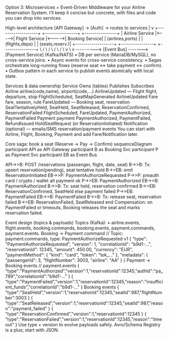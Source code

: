 Option 3: Microservices + Event-Driven Middleware for your Airline Reservation System. I’ll keep it concise but concrete, with files and code you can drop into services.

High-level architecture
[API Gateway]  ->  [Auth]  ->  routes to services
        | 
        v
+-------------------+       +----------------+       +----------------+
| Airline Service   |<----->| Flight Service |<----->| Booking Service|
| (airlines,ports)  |       | (flights,deps) |       | (seats,reserv.)|
+-------------------+       +----------------+       +----------------+
          \                      /      \                      /
           \                    /        \                    /
            \                  v          \                  v
             \---------->   [Event Bus]    \------->   [Payment Service]
                              (Kafka/NATS)
    • DB per service (MariaDB/MySQL), no cross-service joins.
    • Async events for cross-service consistency.
    • Sagas orchestrate long-running flows (reserve seat ↔ take payment ↔ confirm).
    • Outbox pattern in each service to publish events atomically with local state.

Services & data ownership
Service
Owns (tables)
Publishes
Subscribes
Airline
airline(code,name), airport(code,...)
AirlineUpdated
—
Flight
flight, departure, stop
FlightScheduled, SeatMapGenerated
AirlineUpdated
Fare
fare, season, rule
FareUpdated
—
Booking
seat, reservation
SeatTentativelyHeld, SeatHeld, SeatReleased, ReservationConfirmed, ReservationFailed
FlightScheduled, FareUpdated, PaymentAuthorized, PaymentFailed
Payment
payment
PaymentAuthorized, PaymentFailed, RefundIssued
HoldSeatRequest (or ReservationInitiated)
Notification (optional)
—
emails/SMS
reservation/payment events
You can start with Airline, Flight, Booking, Payment and add Fare/Notification later.

Core saga: book a seat (Reserve → Pay → Confirm)
sequenceDiagram
  participant API as API Gateway
  participant B as Booking Svc
  participant P as Payment Svc
  participant EB as Event Bus

  API->>B: POST /reservations (passenger, flight, date, seat)
  B->>B: Tx: upsert reservation(pending), seat tentative hold
  B->>EB: emit ReservationInitiated
  EB->>P: PaymentAuthorizeRequested
  P->>P: preauth card / crypto / wallet
  alt payment ok
    P->>EB: PaymentAuthorized
    EB->>B: PaymentAuthorized
    B->>B: Tx: seat held, reservation confirmed
    B->>EB: ReservationConfirmed, SeatHeld
  else payment failed
    P->>EB: PaymentFailed
    EB->>B: PaymentFailed
    B->>B: Tx: release seat, reservation failed
    B->>EB: ReservationFailed, SeatReleased
  end
Compensation: on PaymentFailed or timeouts, Booking releases the seat and marks reservation failed.

Event design (topics & payloads)
Topics (Kafka):
    • airline.events, flight.events, booking.commands, booking.events, payment.commands, payment.events.
Booking → Payment command
// Topic: payment.commands, type: PaymentAuthorizeRequested v1
{
  "type": "PaymentAuthorizeRequested",
  "version": 1,
  "correlationId": "b9d1-...",
  "reservationId": 12345,
  "amount": 450.00,
  "currency": "EUR",
  "paymentMethod": { "kind": "card", "token": "tok_..." },
  "metadata": { "passengerId": 3, "flightNumber": 3003, "airline": "AA" }
}
Payment → Booking events
// payment.events
{ "type":"PaymentAuthorized","version":1,"reservationId":12345,"authId":"pa_789","correlationId":"b9d1-..." }
{ "type":"PaymentFailed","version":1,"reservationId":12345,"reason":"insufficient_funds","correlationId":"b9d1-..." }
Booking events
{ "type":"SeatHeld","version":1,"reservationId":12345,"seatId":987,"flightNumber":3003 }
{ "type":"SeatReleased","version":1,"reservationId":12345,"seatId":987,"reason":"payment_failed" }
{ "type":"ReservationConfirmed","version":1,"reservationId":12345 }
{ "type":"ReservationFailed","version":1,"reservationId":12345,"reason":"timeout" }
Use type + version to evolve payloads safely. Avro/Schema Registry is a plus; start with JSON.
